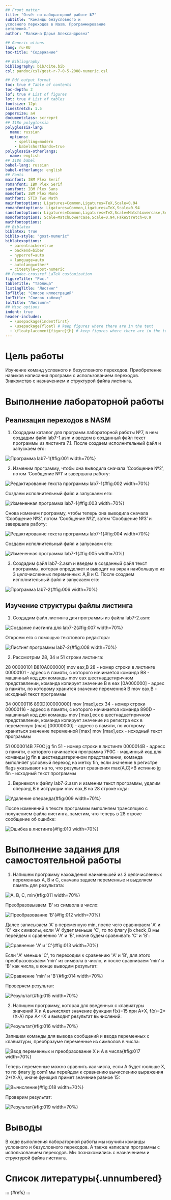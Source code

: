 ```yaml
---
## Front matter
title: "Отчёт по лабораторной работе №7"
subtitle: "Команды безусловного и
условного переходов в Nasm. Программирование
ветвлений."
author: "Малкина Дарья Александровна"

## Generic otions
lang: ru-RU
toc-title: "Содержание"

## Bibliography
bibliography: bib/cite.bib
csl: pandoc/csl/gost-r-7-0-5-2008-numeric.csl

## Pdf output format
toc: true # Table of contents
toc-depth: 2
lof: true # List of figures
lot: true # List of tables
fontsize: 12pt
linestretch: 1.5
papersize: a4
documentclass: scrreprt
## I18n polyglossia
polyglossia-lang:
  name: russian
  options:
	- spelling=modern
	- babelshorthands=true
polyglossia-otherlangs:
  name: english
## I18n babel
babel-lang: russian
babel-otherlangs: english
## Fonts
mainfont: IBM Plex Serif
romanfont: IBM Plex Serif
sansfont: IBM Plex Sans
monofont: IBM Plex Mono
mathfont: STIX Two Math
mainfontoptions: Ligatures=Common,Ligatures=TeX,Scale=0.94
romanfontoptions: Ligatures=Common,Ligatures=TeX,Scale=0.94
sansfontoptions: Ligatures=Common,Ligatures=TeX,Scale=MatchLowercase,Scale=0.94
monofontoptions: Scale=MatchLowercase,Scale=0.94,FakeStretch=0.9
mathfontoptions:
## Biblatex
biblatex: true
biblio-style: "gost-numeric"
biblatexoptions:
  - parentracker=true
  - backend=biber
  - hyperref=auto
  - language=auto
  - autolang=other*
  - citestyle=gost-numeric
## Pandoc-crossref LaTeX customization
figureTitle: "Рис."
tableTitle: "Таблица"
listingTitle: "Листинг"
lofTitle: "Список иллюстраций"
lotTitle: "Список таблиц"
lolTitle: "Листинги"
## Misc options
indent: true
header-includes:
  - \usepackage{indentfirst}
  - \usepackage{float} # keep figures where there are in the text
  - \floatplacement{figure}{H} # keep figures where there are in the text
---
```


# Цель работы

Изучение команд условного и безусловного переходов. Приобретение навыков написания программ с использованием переходов. Знакомство с назначением и структурой файла листинга.

# Выполнение лабораторной работы

## Реализация переходов в NASM

1. Создадим каталог для программ лабораторной работы №7, в нем создадим файл lab7-1.asm и введем в созданный файл текст программы из листинга 7.1. После создаем исполнительный файл и запускаем его:

![Программа lab7-1](image/1.1.png){#fig:001 width=70%}

2. Изменим программу, чтобы она выводила сначала ‘Сообщение №2’, потом ‘Сообщение №1’ и завершала работу:

![Редактирование текста программы lab7-1](image/1.2.png){#fig:002 width=70%}

Создаем исполнительный файл и запускаем его:

![Измененная программа lab7-1](image/1.3.png){#fig:003 width=70%}

Снова изменим программу, чтобы теперь она выводила сначала ‘Сообщение №3’, потом ‘Сообщение №2’, затем ‘Сообщение №3’ и завершала работу:

![Редактирование текста программы lab7-1](image/1.4.png){#fig:004 width=70%}

Создаем исполнительный файл и запускаем его:

![Измененная программа lab7-1](image/1.5.png){#fig:005 width=70%}

3. Создадим файл lab7-2.asm и введем в созданный файл текст программы, которая определяет и выводит на экран наибольшую из 3 целочисленных переменных: A,B и C. После создаем исполнительный файл и запускаем его:

![Программа lab7-2](image/1.6.png){#fig:006 width=70%}

## Изучение структуры файлы листинга

1. Создадим файл листинга для программы из файла lab7-2.asm:

![Создание листинга для lab7-2](image/1.7.png){#fig:007 width=70%}

Откроем его с помощью текстового редактора:

![Листинг программы lab7-2](image/1.8.png){#fig:008 width=70%}

2. Рассмотрим 28, 34 и 51 строки листинга:

28 00000101 B8[0A000000]      mov eax,B
28 - номер строки в листинге
00000101 - адресс в памяти, с которого начинается команда
B8 - машинный код для команды mov eax шестнадцетиричном представлении, команда копирует значение B в eax
[0A000000] - адрес в памяти, по которому хранится значение переменной B
mov eax,B - исходный текст программы

34 00000116 890D[00000000]     mov [max],ecx
34 - номер строки
00000116 - адресс в памяти, с которого начинается команда
890D - машинный код для команды mov [max],ecx в шестнадцетиричном представлении, команда копирует значение из регистра ecx в переменную [max]
[00000000] - адресс в памяти, по которому храниться значение переменной [max]
mov [max],ecx - исходный текст программы

51 0000014B 7F0C          jg fin
51 - номер строки в листинге
0000014B - адресс в памяти, с которого начинается программа
7F0C - машинный код для команды jg fin в шестнадцатеричном представлении, команда выполняет условный переход на метку fin, если значение в регистре flags указывают на то, что результат сравнения max(A,C)>B истинно
jg fin - исходный текст программы

3. Вернемся к файлу lab7-2.asm и изменим текст программы, удалим операнд B в иструкции mov eax,B на 28 строке кода:

![Удаление операнда](image/1.9.png){#fig:009 width=70%}

После изменений в тексте программы выполняем трансляцию с получением файла листинга, заметим, что теперь в 28 строке сообщение об ошибке:

![Ошибка в листинге](image/1.10.png){#fig:010 width=70%}

# Выполнение задания для самостоятельной работы

1. Напишем программу нахождения наименьшей из 3 целочисленных переменных A, B и C, сначала задаем переменные и выделяем память для результата:

![A, B, C, min](image/2.1.png){#fig:011 width=70%}

Преобразовываем 'B' из символа в число:

![Преобразование 'B'](image/2.2.png){#fig:012 width=70%}

Далее записываем 'А' в переменную min, после чего сравниваем 'A' и 'C' как символы, если 'A' будет меньше 'C', то по флагу jb check_B мы перейдем к сравнению 'A' и 'B', иначе будем сравнивать 'C' и 'B':

![Сравнение 'A' и 'C'](image/2.3.png){#fig:013 width=70%}

Если 'A' меньше 'C', то переходим к сравнению 'A' и 'B', для этого преобразовываем 'min' из символа в число, и после сравниваем 'min' и 'B' как числа, в конце выводим результат:

![Сравнение 'min' и 'B'](image/2.4.png){#fig:014 width=70%}

Проверяем результат:

![Результат](image/2.5.png){#fig:015 width=70%}

2. Напишем программу, которая для введенных с клавиатуры значений X и A вычисляет значение функции f(x)=15 при A>X, f(x)=2*(X-A) при A<=X  и выводит результат вычислений:

![Результат](image/2.6.png){#fig:016 width=70%}

Запишем команды для вывода сообщений и ввода переменных с клавиатуры, преобразуме переменные из символов в числа:

![Ввод переменных и преобразование X и A в числа](image/2.7.png){#fig:017 width=70%}

Теперь переменные можно сравнить как числа, если A будет юольше X, то по флагу jg com1 мы перейдем к сравнению вычислению выражения 2*(X-A), иначе функция примет значение равное 15:

![Вычисление](image/2.8.png){#fig:018 width=70%}

Проверим результат:

![Результат](image/2.9.png){#fig:019 width=70%}

# Выводы

В ходе выполнения лабораторной работы мы изучили команды условного и безусловного переходов. А также написали программы с использованием переходов. Мы познакомились с назначением и структурой файла листинга.

# Список литературы{.unnumbered}

::: {#refs}
:::
